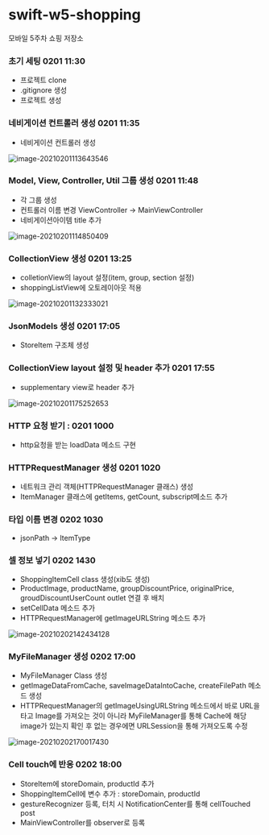 # swift-w5-shopping
모바일 5주차 쇼핑 저장소



### 초기 세팅 0201 11:30

- 프로젝트 clone
- .gitignore 생성
- 프로젝트 생성

### 네비게이션 컨트롤러 생성 0201 11:35

- 네비게이션 컨트롤러 생성

![image-20210201113643546](README.assets/image-20210201113643546.png)

### Model, View, Controller, Util 그룹 생성 0201 11:48

- 각 그룹 생성
- 컨트롤러 이름 변경 ViewController -> MainViewController
- 네비게이션아이템 title 추가

![image-20210201114850409](README.assets/image-20210201114850409.png)

### CollectionView 생성 0201 13:25

- colletionView의 layout 설정(item, group, section 설정)
- shoppingListView에 오토레이아웃 적용

![image-20210201132333021](README.assets/image-20210201132333021.png)

### JsonModels 생성 0201 17:05

- StoreItem 구조체 생성

### CollectionView layout 설정 및 header 추가 0201 17:55

- supplementary view로 header 추가

![image-20210201175252653](README.assets/image-20210201175252653.png)

### HTTP 요청 받기 : 0201 1000

- http요청을 받는 loadData 메소드 구현

### HTTPRequestManager 생성 0201 1020

- 네트워크 관리 객체(HTTPRequestManager 클래스) 생성
- ItemManager 클래스에 getItems, getCount, subscript메소드 추가

### 타입 이름 변경 0202 1030

- jsonPath -> ItemType

### 셀 정보 넣기 0202 1430

- ShoppingItemCell class 생성(xib도 생성)
- ProductImage, productName, groupDiscountPrice, originalPrice, groudDiscountUserCount outlet 연결 후 배치
- setCellData 메소드 추가
- HTTPRequestManager에 getImageURLString 메소드 추가

![image-20210202142434128](README.assets/image-20210202142434128.png)

### MyFileManager 생성 0202 17:00

- MyFileManager Class 생성
- getImageDataFromCache, saveImageDataIntoCache, createFilePath 메소드 생성
- HTTPRequestManager의 getImageUsingURLString 메소드에서 바로 URL을 타고 Image를 가져오는 것이 아니라 MyFileManager를 통해 Cache에 해당 image가 있는지 확인 후 없는 경우에면 URLSession을 통해 가져오도록 수정

![image-20210202170017430](README.assets/image-20210202170017430.png)

### Cell touch에 반응 0202 18:00

- StoreItem에 storeDomain, productId 추가
- ShoppingItemCell에 변수 추가 : storeDomain, productId
- gestureRecognizer 등록, 터치 시 NotificationCenter를 통해 cellTouched post
- MainViewController를 observer로 등록

